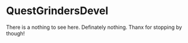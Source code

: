 # QuestGrindersDevel
There is a nothing to see here.
Definately nothing.
Thanx for stopping by though!
